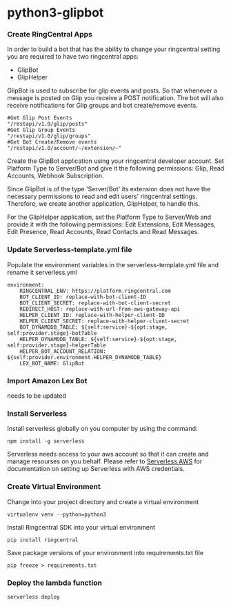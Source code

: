 # python3-glipbot

### Create RingCentral Apps ###
In order to build a bot that has the ability to change your ringcentral setting you are required to have two ringcentral apps:
* GlipBot
* GlipHelper

GlipBot is used to subscribe for glip events and posts. So that whenever a message is posted on Glip you receive a POST notification. The bot will also receive notifications for Glip groups and bot create/remove events.
```
#Get Glip Post Events
"/restapi/v1.0/glip/posts"
#Get Glip Group Events
"/restapi/v1.0/glip/groups"
#Get Bot Create/Remove events
"/restapi/v1.0/account/~/extension/~"
```
Create the GlipBot application using your ringcentral developer account. Set Platform Type to Server/Bot and give it the following permissions: Glip, Read Accounts, Webhook Subscription.

Since GlipBot is of the type 'Server/Bot' its extension does not have the necessary permissions to read and edit users' ringcentral settings. Therefore, we create another application, GlipHelper, to handle this.

For the GlipHelper application, set the Platform Type to Server/Web and provide it with the following permissions: Edit Extensions, Edit Messages, Edit Presence, Read Accounts, Read Contacts and Read Messages.

### Update Serverless-template.yml file ###
Populate the environment variables in the serverless-template.yml file and rename it serverless.yml

```
environment:
    RINGCENTRAL_ENV: https://platform.ringcentral.com
    BOT_CLIENT_ID: replace-with-bot-client-ID
    BOT_CLIENT_SECRET: replace-with-bot-client-secret
    REDIRECT_HOST: replace-with-url-from-aws-gateway-api
    HELPER_CLIENT_ID: replace-with-helper-client-ID
    HELPER_CLIENT_SECRET: replace-with-helper-client-secret
    BOT_DYNAMODB_TABLE: ${self:service}-${opt:stage, self:provider.stage}-botTable
    HELPER_DYNAMODB_TABLE: ${self:service}-${opt:stage, self:provider.stage}-helperTable
    HELPER_BOT_ACCOUNT_RELATION: ${self:provider.environment.HELPER_DYNAMODB_TABLE}
    LEX_BOT_NAME: GlipBot
```

### Import Amazon Lex Bot ###
needs to be updated

### Install Serverless ###
Install serverless globally on you computer by using the command:
```
npm install -g serverless
```
Serverless needs access to your aws account so that it can create and manage resourses on you behalf. Please refer to [Serverless AWS](https://serverless.com/framework/docs/providers/aws/guide/credentials/) for documentation on setting up Serverless with AWS credentials. 

### Create Virtual Environment ###
Change into your project directory and create a virtual environment
```
virtualenv venv --python=python3
```
Install Ringcentral SDK into your virtual environment
```
pip install ringcentral
```
Save package versions of your environment into requirements.txt file
```
pip freeze > requirements.txt
```
### Deploy the lambda function ###
```
serverless deploy
```
